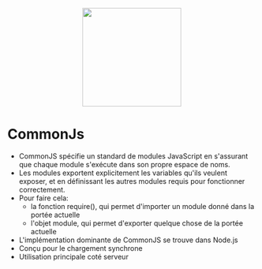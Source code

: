<p align="center">
    <img src="https://github.com/mecheri/formation-angular/blob/master/Images/cjs.png" width="200" height="200" style="display:block;margin: 0 auto;">
</p>

# CommonJs
* CommonJS spécifie un standard de modules JavaScript en s'assurant que chaque module s'exécute dans son propre espace de noms.
* Les modules exportent explicitement les variables qu'ils veulent exposer, et en définissant les autres modules requis pour fonctionner correctement.
* Pour faire cela: 
    - la fonction require(), qui permet d'importer un module donné dans la portée actuelle
    - l'objet module, qui permet d'exporter quelque chose de la portée actuelle
* L'implémentation dominante de CommonJS se trouve dans Node.js
* Conçu pour le chargement synchrone
* Utilisation principale coté serveur